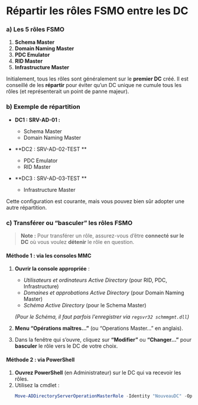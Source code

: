 # Répartir les rôles FSMO entre les DC

### a) Les 5 rôles FSMO

1. **Schema Master**  
2. **Domain Naming Master**  
3. **PDC Emulator**  
4. **RID Master**  
5. **Infrastructure Master**

Initialement, tous les rôles sont généralement sur le **premier DC** créé. Il est conseillé de les **répartir** pour éviter qu’un DC unique ne cumule tous les rôles (et représenterait un point de panne majeur).

### b) Exemple de répartition

- **DC1 : SRV-AD-01 :**  
  - Schema Master  
  - Domain Naming Master  

- **DC2 : SRV-AD-02-TEST **  
  - PDC Emulator  
  - RID Master  

- **DC3 : SRV-AD-03-TEST **  
  - Infrastructure Master  

Cette configuration est courante, mais vous pouvez bien sûr adopter une autre répartition.

### c) Transférer ou “basculer” les rôles FSMO

> **Note :** Pour transférer un rôle, assurez-vous d’être **connecté sur le DC** où vous voulez **détenir** le rôle en question.

#### Méthode 1 : via les consoles MMC

1. **Ouvrir la console appropriée** :  
   - *Utilisateurs et ordinateurs Active Directory* (pour RID, PDC, Infrastructure)  
   - *Domaines et approbations Active Directory* (pour Domain Naming Master)  
   - *Schéma Active Directory* (pour le Schema Master)  

   *(Pour le Schéma, il faut parfois l'enregistrer via `regsvr32 schmmgmt.dll`)*

2. **Menu “Opérations maîtres…”** (ou “Operations Master…” en anglais).  
3. Dans la fenêtre qui s’ouvre, cliquez sur **“Modifier”** ou **“Changer…”** pour **basculer** le rôle vers le DC de votre choix.

#### Méthode 2 : via PowerShell

1. **Ouvrez PowerShell** (en Administrateur) sur le DC qui va recevoir les rôles.  
2. Utilisez la cmdlet :
   ```powershell
   Move-ADDirectoryServerOperationMasterRole -Identity "NouveauDC" -OperationMasterRole PDCEmulator,RIDMaster,InfrastructureMaster

